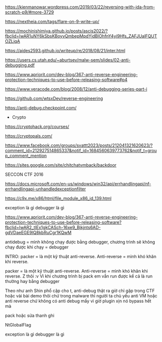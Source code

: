 https://kienmanowar.wordpress.com/2019/03/22/reversing-with-ida-from-scratch-p9/#more-3729

https://nextheia.com/tags/flare-on-9-write-up/

https://mochinishimiya.github.io/posts/ascis2022/?fbclid=IwAR1uNY6kSbsKBoyvQmbepMpdYjdBlOhfnY4yi9Hfs_ZAFJUalFQUTOZLjqA

https://aides2593.github.io/writeup/re/2018/08/21/inter.html

https://users.cs.utah.edu/~aburtsev/malw-sem/slides/02-anti-debugging.pdf

https://www.apriorit.com/dev-blog/367-anti-reverse-engineering-protection-techniques-to-use-before-releasing-software#p4

https://www.veracode.com/blog/2008/12/anti-debugging-series-part-i

https://github.com/wtsxDev/reverse-engineering

https://anti-debug.checkpoint.com/

- Crypto 

https://cryptohack.org/courses/

https://cryptopals.com/

https://www.facebook.com/groups/svattt2023/posts/212041321620623/?comment_id=212927514865337&notif_id=1684560639773762&notif_t=group_comment_mention

https://sites.google.com/site/chitchatvmback/backdoor

SECCON CTF 2016

https://docs.microsoft.com/en-us/windows/win32/api/errhandlingapi/nf-errhandlingapi-unhandledexceptionfilter

https://c9x.me/x86/html/file_module_x86_id_139.html

exception là gì debugger là gì

https://www.apriorit.com/dev-blog/367-anti-reverse-engineering-protection-techniques-to-use-before-releasing-software?fbclid=IwAR2_tIEx1gkCASch-16xe9_Bjkjnts6AD-gdVDaeEGE9lQ8kbRuCgr1KQwM


antidebug = mình không chạy được bằng debugger, chương trình sẽ không chạy được khi chạy = debugger


INTRO:
packer = là một kỹ thuật anti-reverse. Anti-reverse = mình khó khăn khi reverse.


packer = là một kỹ thuật anti-reverse. Anti-reverse = mình khó khăn khi reverse. Z thôi :v
Vì khi chương trình bị pack em vẫn run được kể cả là run thường hay bằng debugger


Theo như anh Shin phổ cập cho t, anti-debug thật ra giờ chỉ gặp trong CTF hoặc vài bài demo thôi 
chứ trong malware thì người ta chủ yếu anti VM hoặc anti reverse chứ không có anti debug mấy vì giờ 
plugin xịn nó bypass hết mà


pack hoặc sửa thanh ghi


NtGlobalFlag

exception là gì
debugger là gì
